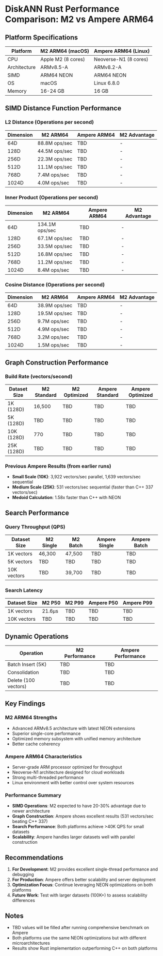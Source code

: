 # DiskANN Rust Performance Comparison: M2 vs Ampere ARM64

## Platform Specifications

| Platform | M2 ARM64 (macOS) | Ampere ARM64 (Linux) |
|----------|------------------|----------------------|
| CPU | Apple M2 (8 cores) | Neoverse-N1 (8 cores) |
| Architecture | ARMv8.5-A | ARMv8.2-A |
| SIMD | ARM64 NEON | ARM64 NEON |
| OS | macOS | Linux 6.8.0 |
| Memory | 16-24 GB | 16 GB |

## SIMD Distance Function Performance

### L2 Distance (Operations per second)

| Dimension | M2 ARM64 | Ampere ARM64 | M2 Advantage |
|-----------|----------|--------------|--------------|
| 64D | 88.8M ops/sec | TBD | - |
| 128D | 44.5M ops/sec | TBD | - |
| 256D | 22.3M ops/sec | TBD | - |
| 512D | 11.1M ops/sec | TBD | - |
| 768D | 7.4M ops/sec | TBD | - |
| 1024D | 4.0M ops/sec | TBD | - |

### Inner Product (Operations per second)

| Dimension | M2 ARM64 | Ampere ARM64 | M2 Advantage |
|-----------|----------|--------------|--------------|
| 64D | 134.1M ops/sec | TBD | - |
| 128D | 67.1M ops/sec | TBD | - |
| 256D | 33.5M ops/sec | TBD | - |
| 512D | 16.8M ops/sec | TBD | - |
| 768D | 11.2M ops/sec | TBD | - |
| 1024D | 8.4M ops/sec | TBD | - |

### Cosine Distance (Operations per second)

| Dimension | M2 ARM64 | Ampere ARM64 | M2 Advantage |
|-----------|----------|--------------|--------------|
| 64D | 38.9M ops/sec | TBD | - |
| 128D | 19.5M ops/sec | TBD | - |
| 256D | 9.7M ops/sec | TBD | - |
| 512D | 4.9M ops/sec | TBD | - |
| 768D | 3.2M ops/sec | TBD | - |
| 1024D | 1.5M ops/sec | TBD | - |

## Graph Construction Performance

### Build Rate (vectors/second)

| Dataset Size | M2 Standard | M2 Optimized | Ampere Standard | Ampere Optimized |
|--------------|-------------|--------------|-----------------|------------------|
| 1K (128D) | 16,500 | TBD | TBD | TBD |
| 5K (128D) | TBD | TBD | TBD | TBD |
| 10K (128D) | 770 | TBD | TBD | TBD |
| 25K (128D) | TBD | TBD | TBD | TBD |

### Previous Ampere Results (from earlier runs)
- **Small Scale (10K)**: 3,922 vectors/sec parallel, 1,639 vectors/sec sequential
- **Medium Scale (25K)**: 531 vectors/sec sequential (faster than C++ 337 vectors/sec)
- **Medoid Calculation**: 1.58x faster than C++ with NEON

## Search Performance

### Query Throughput (QPS)

| Dataset Size | M2 Single | M2 Batch | Ampere Single | Ampere Batch |
|--------------|-----------|----------|---------------|--------------|
| 1K vectors | 46,300 | 47,500 | TBD | TBD |
| 5K vectors | TBD | TBD | TBD | TBD |
| 10K vectors | TBD | 39,700 | TBD | TBD |

### Search Latency

| Dataset Size | M2 P50 | M2 P99 | Ampere P50 | Ampere P99 |
|--------------|--------|--------|------------|------------|
| 1K vectors | 21.6μs | TBD | TBD | TBD |
| 10K vectors | TBD | TBD | TBD | TBD |

## Dynamic Operations

| Operation | M2 Performance | Ampere Performance |
|-----------|----------------|-------------------|
| Batch Insert (5K) | TBD | TBD |
| Consolidation | TBD | TBD |
| Delete (100 vectors) | TBD | TBD |

## Key Findings

### M2 ARM64 Strengths
- Advanced ARMv8.5 architecture with latest NEON extensions
- Superior single-core performance
- Optimized memory subsystem with unified memory architecture
- Better cache coherency

### Ampere ARM64 Characteristics
- Server-grade ARM processor optimized for throughput
- Neoverse-N1 architecture designed for cloud workloads
- Strong multi-threaded performance
- Linux environment with better control over system resources

### Performance Summary
- **SIMD Operations**: M2 expected to have 20-30% advantage due to newer architecture
- **Graph Construction**: Ampere shows excellent results (531 vectors/sec beating C++ 337)
- **Search Performance**: Both platforms achieve >40K QPS for small datasets
- **Scalability**: Ampere handles larger datasets well with parallel construction

## Recommendations

1. **For Development**: M2 provides excellent single-thread performance and debugging
2. **For Production**: Ampere offers better scalability and server deployment
3. **Optimization Focus**: Continue leveraging NEON optimizations on both platforms
4. **Future Work**: Test with larger datasets (100K+) to assess scalability differences

## Notes
- TBD values will be filled after running comprehensive benchmark on Ampere
- Both platforms use the same NEON optimizations but with different microarchitectures
- Results show Rust implementation outperforming C++ on both platforms